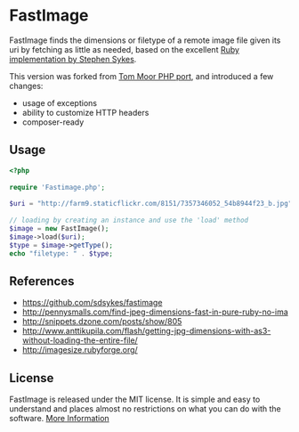 # FastImage

FastImage finds the dimensions or filetype of a remote image file given its uri by fetching as little as needed, based on the excellent [Ruby implementation by Stephen Sykes](https://github.com/sdsykes/fastimage).

This version was forked from [Tom Moor PHP port](https://github.com/tommoor/fastimage), and introduced a few changes:

 * usage of exceptions
 * ability to customize HTTP headers
 * composer-ready

## Usage
```php
<?php 
		
require 'Fastimage.php';
		
$uri = "http://farm9.staticflickr.com/8151/7357346052_54b8944f23_b.jpg";
		
// loading by creating an instance and use the 'load' method
$image = new FastImage();
$image->load($uri);
$type = $image->getType();
echo "filetype: " . $type;
```

## References

* https://github.com/sdsykes/fastimage
* http://pennysmalls.com/find-jpeg-dimensions-fast-in-pure-ruby-no-ima
* http://snippets.dzone.com/posts/show/805
* http://www.anttikupila.com/flash/getting-jpg-dimensions-with-as3-without-loading-the-entire-file/
* http://imagesize.rubyforge.org/


## License

FastImage is released under the MIT license. It is simple and easy to understand and places almost no restrictions on what you can do with the software. [More Information](http://en.wikipedia.org/wiki/MIT_License)

